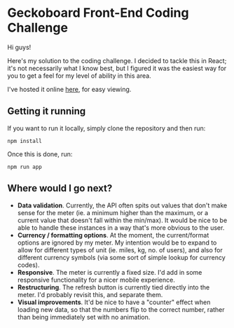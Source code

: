 # Geckoboard Front-End Coding Challenge

Hi guys!

Here's my solution to the coding challenge. I decided to tackle this in React; it's not necessarily what I know best, but I figured it was the easiest way for you to get a feel for my level of ability in this area.

I've hosted it online [here](http://gbmeter.s3-website-us-east-1.amazonaws.com/), for easy viewing.

## Getting it running

If you want to run it locally, simply clone the repository and then run:

    npm install

Once this is done, run:

    npm run app

## Where would I go next?

* __Data validation__. Currently, the API often spits out values that don't make sense for the meter (ie. a minimum higher than the maximum, or a current value that doesn't fall within the min/max). It would be nice to be able to handle these instances in a way that's more obvious to the user.
* __Currency / formatting options__. At the moment, the current/format options are ignored by my meter. My intention would be to expand to allow for different types of unit (ie. miles, kg, no. of users), and also for different currency symbols (via some sort of simple lookup for currency codes).
* __Responsive__. The meter is currently a fixed size. I'd add in some responsive functionality for a nicer mobile experience.
* __Restructuring__. The refresh button is currently tied directly into the meter. I'd probably revisit this, and separate them.
* __Visual improvements__. It'd be nice to have a "counter" effect when loading new data, so that the numbers flip to the correct number, rather than being immediately set with no animation.

